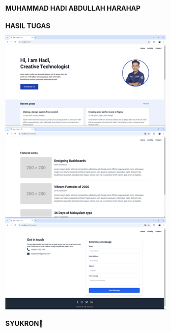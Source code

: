## MUHAMMAD HADI ABDULLAH HARAHAP

## HASIL TUGAS

!["IMAGE TUGAS](img/home.png)
!["IMAGE TUGAS](img/aktivitas.png)
!["IMAGE TUGAS](img/kontak.png)

## SYUKRON🙏
